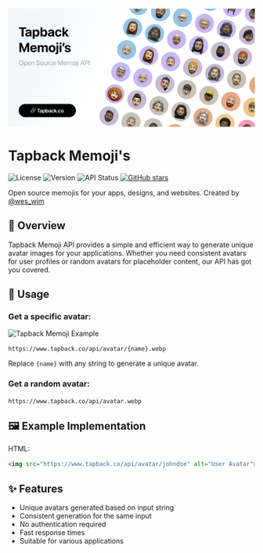 ![Tapback Memoji H1](./public/images/og-image.png)

# Tapback Memoji's

![License](https://img.shields.io/badge/license-MIT-blue.svg)
![Version](https://img.shields.io/badge/version-1.0.0-brightgreen.svg)
![API Status](https://img.shields.io/badge/API-active-success.svg)
[![GitHub stars](https://img.shields.io/github/stars/wimell/Tapback-Memojis.svg)](https://github.com/wimell/Tapback-Memojis/stargazers)

Open source memojis for your apps, designs, and websites. Created by [@wes_wim](https://github.com/wes_wim)

## 🚀 Overview

Tapback Memoji API provides a simple and efficient way to generate unique avatar images for your applications. Whether you need consistent avatars for user profiles or random avatars for placeholder content, our API has got you covered.

## 🔗 Usage

### Get a specific avatar:

![Tapback Memoji Example](https://www.tapback.co/api/avatar/user57?color=4)

```
https://www.tapback.co/api/avatar/{name}.webp
```
Replace `{name}` with any string to generate a unique avatar.

### Get a random avatar:
```
https://www.tapback.co/api/avatar.webp
```

## 🖼️ Example Implementation

HTML:
```html
<img src="https://www.tapback.co/api/avatar/johndoe" alt="User Avatar">
```

## ✨ Features

- Unique avatars generated based on input string
- Consistent generation for the same input
- No authentication required
- Fast response times
- Suitable for various applications
